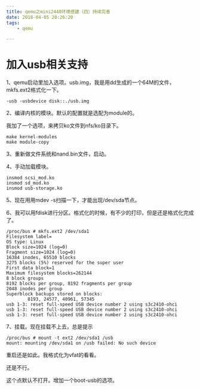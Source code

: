 ```yaml
---
title: qemu之mini2440环境搭建（四）持续完善
date: 2018-04-05 20:26:20
tags:
	- qemu

---
```




# 加入usb相关支持

1、qemu启动里加入选项。usb.img，我是用dd生成的一个64M的文件，mkfs.ext2格式化一下。

```
-usb -usbdevice disk::./usb.img
```

2、编译内核的模块。默认的配置就是选配为module的。

我加了一个选项，来拷贝ko文件到nfs/ko目录下。

```
make kernel-modules
make module-copy 
```

3、重新做文件系统和nand.bin文件，启动。

4、手动加载模块。

```
insmod scsi_mod.ko
insmod sd_mod.ko 
insmod usb-storage.ko
```

5、现在用用mdev -s扫描一下，才能出现/dev/sda节点。

6、我可以用fdisk进行分区。格式化的时候，有不少的打印，但是还是格式化完成了。

```
/proc/bus # mkfs.ext2 /dev/sda1
Filesystem label=
OS type: Linux
Block size=1024 (log=0)
Fragment size=1024 (log=0)
16384 inodes, 65510 blocks
3275 blocks (5%) reserved for the super user
First data block=1
Maximum filesystem blocks=262144
8 block groups
8192 blocks per group, 8192 fragments per group
2048 inodes per group
Superblock backups stored on blocks:
        8193, 24577, 40961, 57345
usb 1-3: reset full-speed USB device number 2 using s3c2410-ohci
usb 1-3: reset full-speed USB device number 2 using s3c2410-ohci
usb 1-3: reset full-speed USB device number 2 using s3c2410-ohci
```

7、挂载。现在挂载不上去，总是提示

```
/proc/bus # mount -t ext2 /dev/sda1 /usb
mount: mounting /dev/sda1 on /usb failed: No such device
```

重启还是如此。我格式化为vfat的看看。

还是不行。

这个点默认不打开。增加一个boot-usb的选项。



